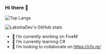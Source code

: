### Hi there 👋

![Top Langs](https://github-readme-stats.vercel.app/api/top-langs/?username=LakishaDev&layout=compact)

![LakishaDev's GitHub stats](https://github-readme-stats.vercel.app/api?username=LakishaDev&theme=tokyonight)

- 🔭 I’m currently working on FiveM
- 🌱 I’m currently learning C#
- 👯 I’m looking to collaborate on https://cfx.re/
